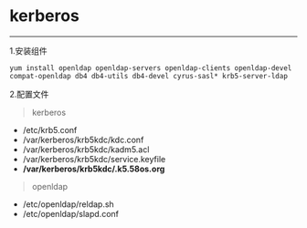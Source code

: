 # kerberos

---

1.安装组件

`yum install openldap openldap-servers openldap-clients openldap-devel compat-openldap db4 db4-utils db4-devel cyrus-sasl* krb5-server-ldap`

2.配置文件

>kerberos 

- /etc/krb5.conf
- /var/kerberos/krb5kdc/kdc.conf
- /var/kerberos/krb5kdc/kadm5.acl
- /var/kerberos/krb5kdc/service.keyfile
- **/var/kerberos/krb5kdc/.k5.58os.org**

>openldap

- /etc/openldap/reldap.sh
- /etc/openldap/slapd.conf


